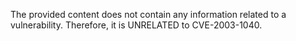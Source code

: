 The provided content does not contain any information related to a vulnerability. Therefore, it is UNRELATED to CVE-2003-1040.
